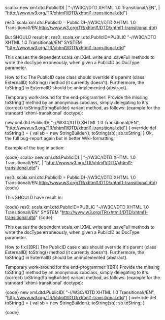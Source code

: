 scala> new xml.dtd.PublicID(
     |      "-//W3C//DTD XHTML 1.0 Transitional//EN",
     |      "http://www.w3.org/TR/xhtml1/DTD/xhtml1-transitional.dtd")

res0: scala.xml.dtd.PublicID = PublicID(-//W3C//DTD XHTML 1.0 Transitional//EN,http://www.w3.org/TR/xhtml1/DTD/xhtml1-transitional.dtd)

But SHOULD result in:
res0: scala.xml.dtd.PublicID=PUBLIC "-//W3C//DTD XHTML 1.0 Transitional//EN" SYSTEM "http://www.w3.org/TR/xhtml1/DTD/xhtml1-transitional.dtd"

This causes the dependent scala.xml.XML.write and .saveFull methods to write the docType erroneously, when given a PublicID as DocType parameter.

How to fix:
The PublicID case class should override it's parent 
(class ExternalID) toString() method (it currently doesn't). Furthermore, the toString() in ExternalID should be unimplemented (abstract).

Temporary work-around for the end-programmer:
Provide the missing toString() method by an anonymous subclass, simply delegating to it's (correct) toString(StringBuilder) variant method, as follows: (example for the standard 'xhtml-transitional' doctype):

new xml.dtd.PublicID(
     "-//W3C//DTD XHTML 1.0 Transitional//EN",
     "http://www.w3.org/TR/xhtml1/DTD/xhtml1-transitional.dtd")
  {
    override def toString() = {
      val sb = new StringBuilder();
      toString(sb);
      sb.toString;
  }
Ok, the full bug-report again but in better Wiki-formatting:

Example of the bug in action:

{code}
 scala> new xml.dtd.PublicID(
      |      "-//W3C//DTD XHTML 1.0 Transitional//EN",
      |      "http://www.w3.org/TR/xhtml1/DTD/xhtml1-transitional.dtd")

 res0: scala.xml.dtd.PublicID = PublicID(-//W3C//DTD XHTML 1.0
 Transitional//EN,http://www.w3.org/TR/xhtml1/DTD/xhtml1-transitional.dtd)
{code}

This SHOULD have result in:

{code}
 res0: scala.xml.dtd.PublicID=PUBLIC "-//W3C//DTD XHTML 1.0
 Transitional//EN" SYSTEM
 "http://www.w3.org/TR/xhtml1/DTD/xhtml1-transitional.dtd"
{code}

This causes the dependent scala.xml.XML.write and .saveFull methods to
write the docType erroneously, when given a PublicID as DocType parameter.

How to fix:[[BR]]
The PublicID case class should override it's parent
(class ExternalID) toString() method (it currently doesn't). Furthermore,
the toString() in ExternalID should be unimplemented (abstract).

Temporary work-around for the end-programmer:[[BR]]
Provide the missing toString() method by an anonymous subclass, simply
delegating to it's (correct) toString(StringBuilder) variant method, as
follows: (example for the standard 'xhtml-transitional' doctype):

{code}
 new xml.dtd.PublicID(
      "-//W3C//DTD XHTML 1.0 Transitional//EN",
      "http://www.w3.org/TR/xhtml1/DTD/xhtml1-transitional.dtd")
   {
     override def toString() = {
       val sb = new StringBuilder();
       toString(sb);
       sb.toString;
   }

{code}

